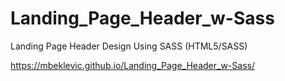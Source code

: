 # Landing_Page_Header_w-Sass
Landing Page Header Design Using SASS (HTML5/SASS)




https://mbeklevic.github.io/Landing_Page_Header_w-Sass/
